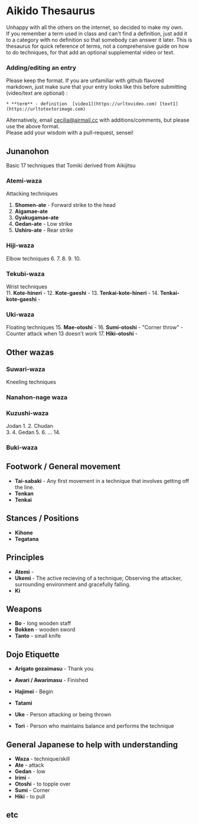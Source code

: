 # Aikido Thesaurus
Unhappy with all the others on the internet, so decided to make my own.  
If you remember a term used in class and can't find a definition, just add it to a category with no definition so that somebody can answer it later. This is thesaurus for quick reference of terms, not a comprehensive guide on how to do techniques, for that add an optional supplemental video or text.  
### Adding/editing an entry
Please keep the format. If you are unfamiliar with github flavored markdown, just make sure that your entry looks like this before submitting (video/text are optional) :
``` 
* **term** - definition  [video1](https://urltovideo.com) [text1](https://urltotextorimage.com)
```
Alternatively, email cecilia@airmail.cc with additions/comments, but please use the above format.  
Please add your wisdom with a pull-request, sensei!  

## Junanohon 
Basic 17 techniques that Tomiki derived from Aikijitsu

### Atemi-waza
Attacking techniques
1. **Shomen-ate** - Forward strike to the head
2. **Aigamae-ate**
3. **Gyakugamae-ate**
4. **Gedan-ate** - Low strike
5. **Ushiro-ate** - Rear strike

### Hiji-waza
Elbow techniques
6.
7.
8. 
9. 
10. 

### Tekubi-waza
Wrist techniques  
11. **Kote-hineri** -
12. **Kote-gaeshi** -
13. **Tenkai-kote-hineri** -
14. **Tenkai-kote-gaeshi** -

### Uki-waza
Floating techniques
15. **Mae-otoshi** -
16. **Sumi-otoshi** - "Corner throw" - Counter attack when 13 doesn't work
17. **Hiki-otoshi** - 

## Other wazas

### Suwari-waza
Kneeling techniques  

### Nanahon-nage waza
  
### Kuzushi-waza
Jodan
1. 
2.
Chudan  
3.
4.
Gedan
5. 
6. 
...
14.

### Buki-waza

## Footwork / General movement
* **Tai-sabaki** - Any first movement in a technique that involves getting off the line.
* **Tenkan**
* **Tenkai**

## Stances / Positions
* **Kihone**
* **Tegatana**


## Principles
* **Atemi** - 
* **Ukemi** - The active recieving of a technique; Observing the attacker, surrounding environment and gracefully falling.
* **Ki**

## Weapons  
* **Bo** - long wooden staff
* **Bokken** - wooden sword
* **Tanto** - small knife

## Dojo Etiquette  
* **Arigato gozaimasu** - Thank you
* **Awari / Awarimasu** - Finished
* **Hajimei** - Begin  
* **Tatami**

* **Uke** - Person attacking or being thrown
* **Tori** - Person who maintains balance and performs the technique

## General Japanese to help with understanding
* **Waza** - technique/skill
* **Ate** - attack
* **Gedan** - low
* **Irimi** - 
* **Otoshi** - to topple over
* **Sumi** - Corner
* **Hiki** - to pull

## etc
